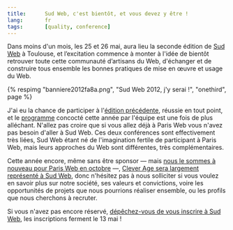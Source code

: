 ```yaml
---
title:      Sud Web, c'est bientôt, et vous devez y être !
lang:       fr
tags:       [quality, conference]
---
```


Dans moins d'un mois, les 25 et 26 mai, aura lieu la seconde édition de [Sud Web](http://sudweb.fr/2012/) à Toulouse, et l’excitation commence à monter à l'idée de bientôt retrouver toute cette communauté d’artisans du Web, d'échanger et de construire tous ensemble les bonnes pratiques de mise en œuvre et usage du Web.

{% respimg "banniere2012fa8a.png", "Sud Web 2012, j'y serai !", "onethird", page %}

J'ai eu la chance de participer à l'[édition précédente](/2011/04/retrouvons-nous-a-web-ux-et-sud-web-les-26-et-27-mai.html), réussie en tout point, et le [programme](http://sudweb.fr/2012/programme/) concocté cette année par l'équipe est une fois de plus alléchant. N'allez pas croire que si vous allez déjà à Paris Web vous n'avez pas besoin d'aller à Sud Web. Ces deux conférences sont effectivement très liées, Sud Web étant né de l'imagination fertile de participant à Paris Web, mais leurs approches du Web sont différentes, très complémentaires.

Cette année encore, même sans être sponsor — mais [nous le sommes à nouveau pour Paris Web en octobre](http://www.paris-web.fr/partenaires.php) —, [Clever Age sera largement représenté à Sud Web](http://www.clever-age.com/veille/blog/sud-web-2012-dans-un-mois-et-dire-qu-il-y-en-a-qui-n-ont-pas-encore-pris-leur-place.html), donc n'hésitez pas à nous solliciter si vous voulez en savoir plus sur notre société, ses valeurs et convictions, voire les opportunités de projets que nous pourrions réaliser ensemble, ou les profils que nous cherchons à recruter.

Si vous n'avez pas encore réservé, [dépêchez-vous de vous inscrire à Sud Web](http://sudweb.fr/2012/inscription/), les inscriptions ferment le 13 mai !
